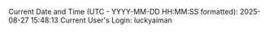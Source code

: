 Current Date and Time (UTC - YYYY-MM-DD HH:MM:SS formatted): 2025-08-27 15:48:13
Current User's Login: luckyaiman
